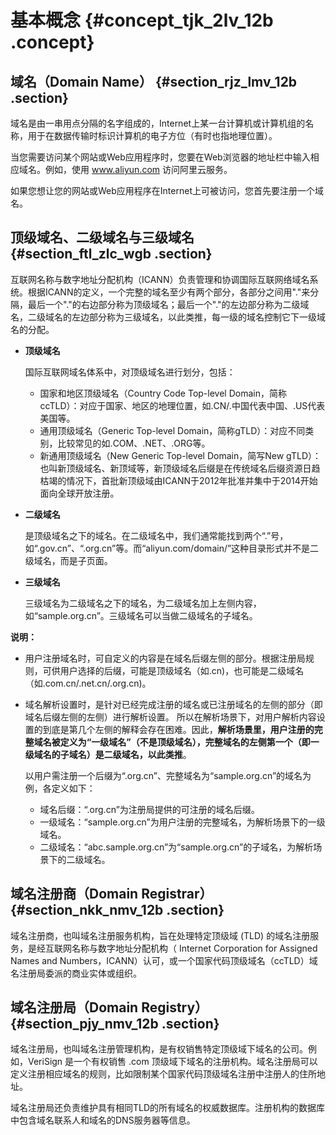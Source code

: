 # 基本概念 {#concept_tjk_2lv_12b .concept}

## 域名（Domain Name） {#section_rjz_lmv_12b .section}

域名是由一串用点分隔的名字组成的，Internet上某一台计算机或计算机组的名称，用于在数据传输时标识计算机的电子方位（有时也指地理位置）。

当您需要访问某个网站或Web应用程序时，您要在Web浏览器的地址栏中输入相应域名。例如，使用 www.aliyun.com 访问阿里云服务。

如果您想让您的网站或Web应用程序在Internet上可被访问，您首先要注册一个域名。

## 顶级域名、二级域名与三级域名 {#section_ftl_zlc_wgb .section}

互联网名称与数字地址分配机构（ICANN）负责管理和协调国际互联网络域名系统。根据ICANN的定义，一个完整的域名至少有两个部分，各部分之间用"."来分隔，最后一个"."的右边部分称为顶级域名；最后一个"."的左边部分称为二级域名，二级域名的左边部分称为三级域名，以此类推，每一级的域名控制它下一级域名的分配。

-   **顶级域名** 

    国际互联网域名体系中，对顶级域名进行划分，包括：

    -   国家和地区顶级域名（Country Code Top-level Domain，简称ccTLD）：对应于国家、地区的地理位置，如.CN/.中国代表中国、.US代表美国等。
    -   通用顶级域名（Generic Top-level Domain，简称gTLD）：对应不同类别，比较常见的如.COM、.NET、.ORG等。
    -   新通用顶级域名（New Generic Top-level Domain，简写New gTLD）：也叫新顶级域名、新顶域等，新顶级域名后缀是在传统域名后缀资源日趋枯竭的情况下，首批新顶级域由ICANN于2012年批准并集中于2014开始面向全球开放注册。
-   **二级域名** 

    是顶级域名之下的域名。在二级域名中，我们通常能找到两个“.”号，如“.gov.cn”、“.org.cn”等。而“aliyun.com/domain/”这种目录形式并不是二级域名，而是子页面。

-   **三级域名** 

    三级域名为二级域名之下的域名，为二级域名加上左侧内容，如“sample.org.cn”。三级域名可以当做二级域名的子域名。


**说明：** 

-   用户注册域名时，可自定义的内容是在域名后缀左侧的部分。根据注册局规则，可供用户选择的后缀，可能是顶级域名（如.cn\)，也可能是二级域名（如.com.cn/.net.cn/.org.cn\)。
-   域名解析设置时，是针对已经完成注册的域名或已注册域名的左侧的部分（即域名后缀左侧的左侧）进行解析设置。 所以在解析场景下，对用户解析内容设置的到底是第几个左侧的解释会存在困难。因此，**解析场景里，用户注册的完整域名被定义为“一级域名”（不是顶级域名），完整域名的左侧第一个（即一级域名的子域名）是二级域名，以此类推**。

    以用户需注册一个后缀为“.org.cn”、完整域名为“sample.org.cn”的域名为例，各定义如下：

    -   域名后缀：“.org.cn”为注册局提供的可注册的域名后缀。
    -   一级域名：“sample.org.cn”为用户注册的完整域名，为解析场景下的一级域名。
    -   二级域名：“abc.sample.org.cn”为“sample.org.cn”的子域名，为解析场景下的二级域名。

## 域名注册商（Domain Registrar） {#section_nkk_nmv_12b .section}

域名注册商，也叫域名注册服务机构，旨在处理特定顶级域 \(TLD\) 的域名注册服务，是经互联网名称与数字地址分配机构（ Internet Corporation for Assigned Names and Numbers，ICANN）认可，或一个国家代码顶级域名（ccTLD）域名注册局委派的商业实体或组织。

## 域名注册局（Domain Registry） {#section_pjy_nmv_12b .section}

域名注册局，也叫域名注册管理机构，是有权销售特定顶级域下域名的公司。例如，VeriSign 是一个有权销售 .com 顶级域下域名的注册机构。域名注册局可以定义注册相应域名的规则，比如限制某个国家代码顶级域名注册中注册人的住所地址。

域名注册局还负责维护具有相同TLD的所有域名的权威数据库。注册机构的数据库中包含域名联系人和域名的DNS服务器等信息。

